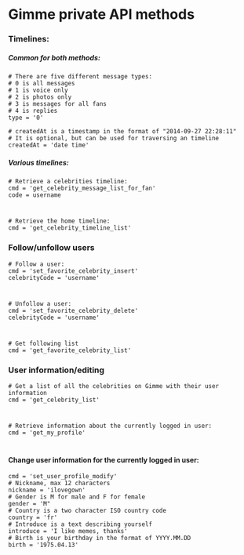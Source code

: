 
# Gimme private API methods 

### Timelines:  

##### Common for both methods:

	# There are five different message types:
	# 0 is all messages
	# 1 is voice only
	# 2 is photos only
	# 3 is messages for all fans
	# 4 is replies
	type = '0'

	# createdAt is a timestamp in the format of "2014-09-27 22:28:11"
	# It is optional, but can be used for traversing an timeline
	createdAt = 'date time'

##### Various timelines:

	# Retrieve a celebrities timeline:
	cmd = 'get_celebrity_message_list_for_fan'
	code = username
#
	# Retrieve the home timeline:
	cmd = 'get_celebrity_timeline_list'

### Follow/unfollow users
	# Follow a user:
	cmd = 'set_favorite_celebrity_insert'
	celebrityCode = 'username'
#	
	# Unfollow a user:
	cmd = 'set_favorite_celebrity_delete'
	celebrityCode = 'username'
#
	# Get following list
	cmd = 'get_favorite_celebrity_list'

### User information/editing
	# Get a list of all the celebrities on Gimme with their user information
	cmd = 'get_celebrity_list'
#
	# Retrieve information about the currently logged in user:
	cmd = 'get_my_profile'
#
#### Change user information for the currently logged in user:
	cmd = 'set_user_profile_modify'
	# Nickname, max 12 characters
	nickname = 'ilovegown'
	# Gender is M for male and F for female
	gender = 'M"
	# Country is a two character ISO country code
	country = 'fr'
	# Introduce is a text describing yourself
	introduce = 'I like memes, thanks'
	# Birth is your birthday in the format of YYYY.MM.DD
	birth = '1975.04.13'